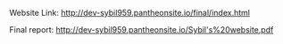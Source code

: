 Website Link: http://dev-sybil959.pantheonsite.io/final/index.html


Final report: http://dev-sybil959.pantheonsite.io/Sybil's%20website.pdf
